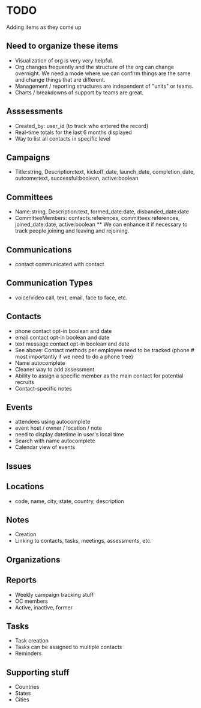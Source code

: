 # TODO

Adding items as they come up


## Need to organize these items

* Visualization of org is very very helpful.
* Org changes frequently and the structure of the org can change overnight. We need a mode where we can confirm things are the same and change things that are different.
* Management / reporting structures are independent of "units" or teams.
* Charts / breakdowns of support by teams are great.


## Asssessments

* Created_by: user_id (to track who entered the record)
* Real-time totals for the last 6 months displayed
* Way to list all contacts in specific level

## Campaigns

* Title:string, Description:text, kickoff_date, launch_date, completion_date, outcome:text, successful:boolean, active:boolean

## Committees

* Name:string, Description:text, formed_date:date, disbanded_date:date
* CommitteeMembers: contacts:references, committees:references, joined_date:date, active:boolean
** We can enhance it if necessary to track people joining and leaving and rejoining.

## Communications

* contact communicated with contact

## Communication Types

* voice/video call, text, email, face to face, etc.

## Contacts

* phone contact opt-in boolean and date
* email contact opt-in boolean and date
* text message contact opt-in boolean and date
* See above: Contact methods per employee need to be tracked (phone # most importantly if we need to do a phone tree)
* Name autocomplete
* Cleaner way to add assessment
* Ability to assign a specific member as the main contact for potential recruits
* Contact-specific notes

## Events

* attendees using autocomplete
* event host / owner / location / note
* need to display datetime in user's local time
* Search with name autocomplete
* Calendar view of events

## Issues

## Locations

* code, name, city, state, country, description

## Notes

* Creation
* Linking to contacts, tasks, meetings, assessments, etc.

## Organizations

## Reports

* Weekly campaign tracking stuff
* OC members
* Active, inactive, former

## Tasks

* Task creation
* Tasks can be assigned to multiple contacts
* Reminders


## Supporting stuff

* Countries
* States
* Cities
